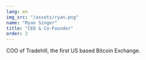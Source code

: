 ```yaml
---
lang: en
img_src: "/assets/ryan.png"
name: "Ryan Singer"
title: "CEO & Co-Founder"
order: 2
---
```


COO of Tradehill, the first US based Bitcoin Exchange.